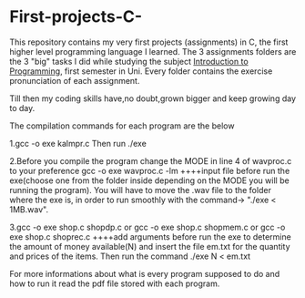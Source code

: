 # First-projects-C-

This repository contains my very first projects (assignments) in C, the first higher level programming language I learned.
The 3 assignments folders are the 3 "big" tasks I did while studying the subject [Introduction to Programming](https://cgi.di.uoa.gr/~ip/), first semester in Uni. Every folder contains the exercise pronunciation of each assignment.

Till then my coding skills have,no doubt,grown bigger and keep growing day to day.

The compilation commands for each program are the below

1.gcc -o exe kalmpr.c     Then run ./exe

2.Before you compile the program change the MODE in line 4 of wavproc.c to your preference
gcc -o exe wavproc.c -lm     ++++input file before run the exe(choose one from the folder inside depending on the MODE you will be running the program). You will have to move the .wav file to the folder where the exe is, in order to run smoothly with the command-> "./exe < 1MB.wav".

3.gcc -o exe shop.c shopdp.c or gcc -o exe shop.c shopmem.c or gcc -o exe shop.c shoprec.c   ++++add arguments before run the exe to determine the amount of money available(N) and insert the file em.txt for the quantity and prices of the items. Then run the command ./exe N < em.txt

For more informations about what is every program supposed to do and how to run it read the pdf file stored with each program.
